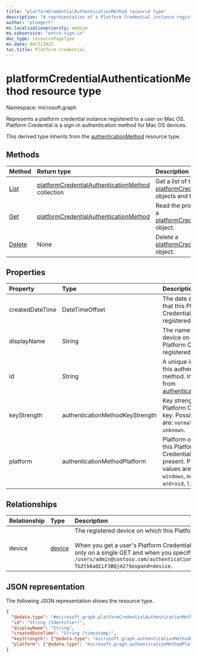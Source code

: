 ```yaml
---
title: "platformCredentialAuthenticationMethod resource type"
description: "A representation of a Platform Credential instance registered to a user on macOS. Platform Credential is a sign-in authentication method."
author: "ploegert"
ms.localizationpriority: medium
ms.subservice: "entra-sign-in"
doc_type: resourcePageType
ms.date: 04/2/2025
toc.title: Platform credential
---
```


# platformCredentialAuthenticationMethod resource type

Namespace: microsoft.graph

Represents a platform credential instance registered to a user on Mac OS. Platform Credential is a sign-in authentication method for Mac OS devices.

This derived type inherits from the [authenticationMethod](authenticationmethod.md) resource type.

## Methods

|Method|Return type|Description|
|:---|:---|:---|
|[List](../api/platformcredentialauthenticationmethod-list.md)|[platformCredentialAuthenticationMethod](../resources/platformcredentialauthenticationmethod.md) collection|Get a list of the [platformCredentialAuthenticationMethod](../resources/platformcredentialauthenticationmethod.md) objects and their properties.|
|[Get](../api/platformcredentialauthenticationmethod-get.md)|[platformCredentialAuthenticationMethod](../resources/platformcredentialauthenticationmethod.md)|Read the properties and relationships of a [platformCredentialAuthenticationMethod](../resources/platformcredentialauthenticationmethod.md) object.|
|[Delete](../api/platformcredentialauthenticationmethod-delete.md)|None|Delete a [platformCredentialAuthenticationMethod](../resources/platformcredentialauthenticationmethod.md) object.|

## Properties

|Property|Type|Description|
|:---|:---|:---|
|createdDateTime|DateTimeOffset|The date and time that this Platform Credential Key was registered.|
|displayName|String|The name of the device on which Platform Credential is registered.|
|id|String|A unique identifier for this authentication method. Inherited from [authenticationMethod](../resources/authenticationmethod.md)|
|keyStrength|authenticationMethodKeyStrength|Key strength of this Platform Credential key. Possible values are: `normal`, `weak`, `unknown`.|
|platform|authenticationMethodPlatform|Platform on which this Platform Credential key is present. Possible values are: `unknown`, `windows`, `macOS`,`iOS`, `android`, `linux`.|

## Relationships

|Relationship|Type|Description|
|:---|:---|:---|
|device|[device](../resources/device.md)|The registered device on which this Platform Credential resides. Supports `$expand`. <br/><br/>When you get a user's Platform Credential registration information, this property is returned only on a single GET and when you specify `?$expand`. For example, GET `/users/admin@contoso.com/authentication/platformCredentialAuthenticationMethod/_jpuR-TGZtk6aQCLF3BQjA2?$expand=device`.|

## JSON representation

The following JSON representation shows the resource type.
<!-- {
  "blockType": "resource",
  "keyProperty": "id",
  "@odata.type": "microsoft.graph.platformCredentialAuthenticationMethod",
  "baseType": "microsoft.graph.authenticationMethod",
  "openType": false
}
-->
``` json
{
  "@odata.type": "#microsoft.graph.platformCredentialAuthenticationMethod",
  "id": "String (Identifier)",
  "displayName": "String",
  "createdDateTime": "String (timestamp)",
  "keyStrength": {"@odata.type": "microsoft.graph.authenticationMethodKeyStrength"},
  "platform": {"@odata.type": "microsoft.graph.authenticationMethodPlatform"}
}
```
